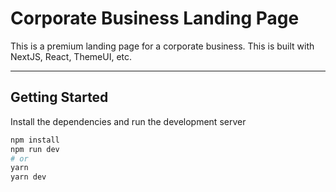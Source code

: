 # Corporate Business Landing Page 
This is a premium landing page for a corporate business. This is built with NextJS, React, ThemeUI, etc.

---

## Getting Started

Install the dependencies and run the development server

```bash
npm install
npm run dev
# or
yarn
yarn dev
```
